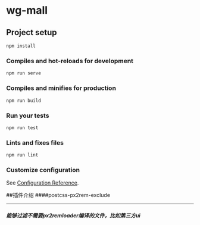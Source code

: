 # wg-mall

## Project setup
```
npm install
```

### Compiles and hot-reloads for development
```
npm run serve
```

### Compiles and minifies for production
```
npm run build
```

### Run your tests
```
npm run test
```

### Lints and fixes files
```
npm run lint
```

### Customize configuration
See [Configuration Reference](https://cli.vuejs.org/config/).


##插件介绍
####postcss-px2rem-exclude
****
##### 能够过滤不需要px2remloader编译的文件，比如第三方ui